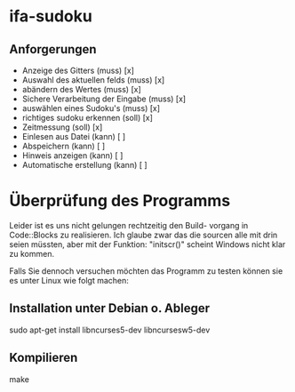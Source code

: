 # ifa-sudoku

## Anforgerungen
* Anzeige des Gitters (muss)              [x]
* Auswahl des aktuellen felds (muss)      [x]
* abändern des Wertes (muss)              [x]
* Sichere Verarbeitung der Eingabe (muss) [x]
* auswählen eines Sudoku's (muss)         [x]
* richtiges sudoku erkennen (soll)        [x]
* Zeitmessung (soll)                      [x]
* Einlesen aus Datei (kann)               [ ]
* Abspeichern (kann)                      [ ]
* Hinweis anzeigen (kann)                 [ ]
* Automatische erstellung (kann)          [ ]

# Überprüfung des Programms
Leider ist es uns nicht gelungen rechtzeitig den Build-
vorgang in Code::Blocks zu realisieren. Ich glaube zwar
das die sourcen alle mit drin seien müssten,
aber mit der Funktion: "initscr()" scheint Windows nicht 
klar zu kommen.

Falls Sie dennoch versuchen möchten das Programm zu testen
können sie es unter Linux wie folgt machen:

## Installation unter Debian o. Ableger
sudo apt-get install libncurses5-dev libncursesw5-dev

## Kompilieren
make
